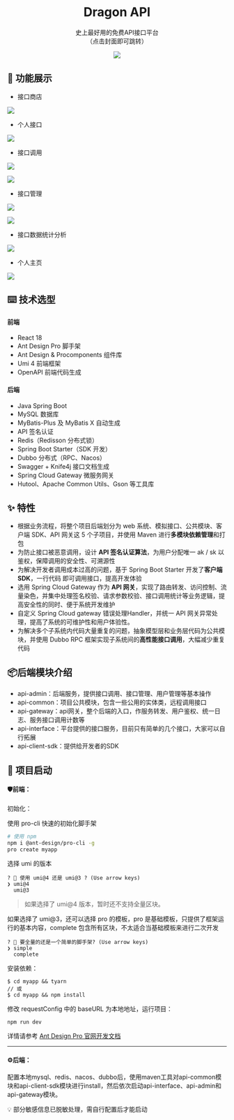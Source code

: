 <h1 align="center">Dragon API</h1>
<div align="center">
史上最好用的免费API接口平台<br>
    （点击封面即可跳转）
</div>
<p align="center">
  <a href="http://123.60.212.37/profile">
    <img  src="https://pic.imgdb.cn/item/64d368ae1ddac507cc037d23.png">
  </a>
</p>



## 🌈 功能展示

- 接口商店

[![](https://pic.imgdb.cn/item/64d369eb1ddac507cc064453.png)](https://ant.design)

- 个人接口

![](https://pic.imgdb.cn/item/64d36b3d1ddac507cc0905a5.png)

- 接口调用

![](https://pic.imgdb.cn/item/64d36d411ddac507cc0d3cff.png)

![](https://pic.imgdb.cn/item/64d36d571ddac507cc0d7033.png)

- 接口管理

![](https://pic.imgdb.cn/item/64d36c1c1ddac507cc0ae401.png)

![](https://pic.imgdb.cn/item/64d36c4e1ddac507cc0b4c4b.png)

- 接口数据统计分析

![](https://pic.imgdb.cn/item/64d36c931ddac507cc0bd663.png)

- 个人主页

![](https://pic.imgdb.cn/item/64d36d0f1ddac507cc0cd4fe.png)





## ⌨️ 技术选型

#### 前端

- React 18
- Ant Design Pro 脚手架
- Ant Design & Procomponents 组件库
- Umi 4 前端框架
- OpenAPI 前端代码生成

#### 后端

- Java Spring Boot
- MySQL 数据库
- MyBatis-Plus 及 MyBatis X 自动生成
- API 签名认证
- Redis（Redisson 分布式锁）
- Spring Boot Starter（SDK 开发）
- Dubbo 分布式（RPC、Nacos）
- Swagger + Knife4j 接口文档生成
- Spring Cloud Gateway 微服务网关
- Hutool、Apache Common Utils、Gson 等工具库



## ✨ 特性

- 根据业务流程，将整个项目后端划分为 web 系统、模拟接口、公共模块、客户端 SDK、API 网关这 5 个子项目，并使用 Maven 进行**多模块依赖管理**和打包
- 为防止接口被恶意调用，设计 **API 签名认证算法**，为用户分配唯一 ak / sk 以鉴权，保障调用的安全性、可溯源性
- 为解决开发者调用成本过高的问题，基于 Spring Boot Starter 开发了**客户端 SDK**，一行代码 即可调用接口，提高开发体验
- 选用 Spring Cloud Gateway 作为 **API 网关**，实现了路由转发、访问控制、流量染色，并集中处理签名校验、请求参数校验、接口调用统计等业务逻辑，提高安全性的同时、便于系统开发维护
- 自定义 Spring Cloud gateway 错误处理Handler，并统一 API 网关异常处理，提高了系统的可维护性和用户体验性。
- 为解决多个子系统内代码大量重复的问题，抽象模型层和业务层代码为公共模块，并使用 Dubbo RPC 框架实现子系统间的**高性能接口调用**，大幅减少重复代码



## 📦后端模块介绍

- api-admin：后端服务，提供接口调用、接口管理、用户管理等基本操作
- api-common：项目公共模块，包含一些公用的实体类，远程调用接口
- api-gateway：api网关，整个后端的入口，作服务转发、用户鉴权、统一日志、服务接口调用计数等
- api-interface：平台提供的接口服务，目前只有简单的几个接口，大家可以自行拓展
- api-client-sdk：提供给开发者的SDK



## 🔨  项目启动

#### 🛡前端：

初始化：

使用 pro-cli 快速的初始化脚手架

```bash
# 使用 npm
npm i @ant-design/pro-cli -g
pro create myapp
```

选择 umi 的版本

```shell
? 🐂 使用 umi@4 还是 umi@3 ? (Use arrow keys)
❯ umi@4
  umi@3
```

> 如果选择了 umi@4 版本，暂时还不支持全量区块。

如果选择了 umi@3，还可以选择 pro 的模板，pro 是基础模板，只提供了框架运行的基本内容，complete 包含所有区块，不太适合当基础模板来进行二次开发

```shell
? 🚀 要全量的还是一个简单的脚手架? (Use arrow keys)
❯ simple
  complete
```

安装依赖：

```shell
$ cd myapp && tyarn
// 或
$ cd myapp && npm install
```

修改 requestConfig 中的 baseURL 为本地地址，运行项目：

```shell
npm run dev
```

详情请参考 [Ant Design Pro 官网开发文档](https://pro.ant.design/zh-CN/docs/getting-started/)



---



#### ⚙️后端：

配置本地mysql、redis、nacos、dubbo后，使用maven工具对api-common模块和api-client-sdk模块进行install，然后依次启动api-interface、api-admin和api-gateway模块。

💡 部分敏感信息已脱敏处理，需自行配置后才能启动